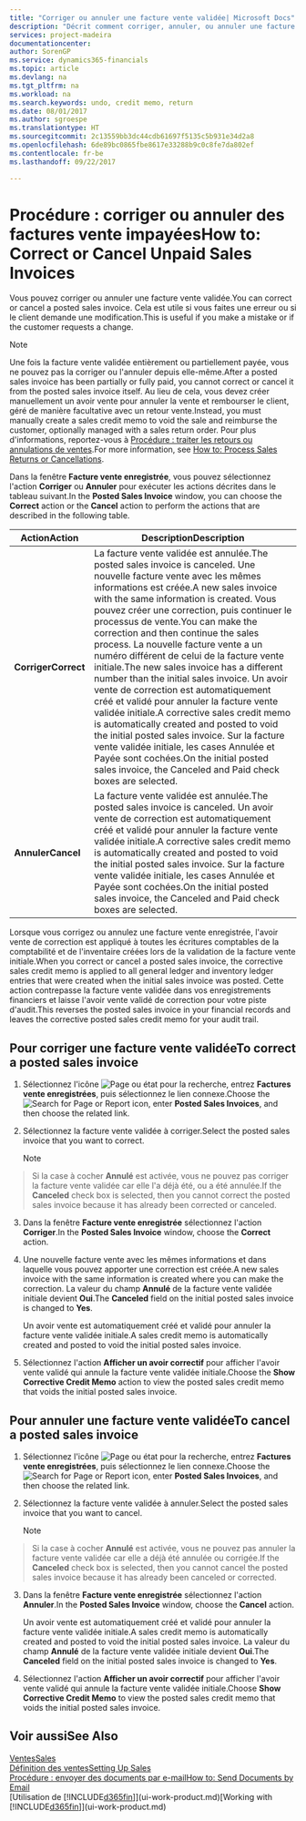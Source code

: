 ```yaml
---
title: "Corriger ou annuler une facture vente validée| Microsoft Docs"
description: "Décrit comment corriger, annuler, ou annuler une facture vente enregistrée et lettrer un avoir vente."
services: project-madeira
documentationcenter: 
author: SorenGP
ms.service: dynamics365-financials
ms.topic: article
ms.devlang: na
ms.tgt_pltfrm: na
ms.workload: na
ms.search.keywords: undo, credit memo, return
ms.date: 08/01/2017
ms.author: sgroespe
ms.translationtype: HT
ms.sourcegitcommit: 2c13559bb3dc44cdb61697f5135c5b931e34d2a8
ms.openlocfilehash: 6de89bc0865fbe8617e33288b9c0c8fe7da802ef
ms.contentlocale: fr-be
ms.lasthandoff: 09/22/2017

---
```

# <a name="how-to-correct-or-cancel-unpaid-sales-invoices"></a><span data-ttu-id="d155a-103">Procédure : corriger ou annuler des factures vente impayées</span><span class="sxs-lookup"><span data-stu-id="d155a-103">How to: Correct or Cancel Unpaid Sales Invoices</span></span>
<span data-ttu-id="d155a-104">Vous pouvez corriger ou annuler une facture vente validée.</span><span class="sxs-lookup"><span data-stu-id="d155a-104">You can correct or cancel a posted sales invoice.</span></span> <span data-ttu-id="d155a-105">Cela est utile si vous faites une erreur ou si le client demande une modification.</span><span class="sxs-lookup"><span data-stu-id="d155a-105">This is useful if you make a mistake or if the customer requests a change.</span></span>

> [!NOTE]  
>   <span data-ttu-id="d155a-106">Une fois la facture vente validée entièrement ou partiellement payée, vous ne pouvez pas la corriger ou l'annuler depuis elle-même.</span><span class="sxs-lookup"><span data-stu-id="d155a-106">After a posted sales invoice has been partially or fully paid, you cannot correct or cancel it from the posted sales invoice itself.</span></span> <span data-ttu-id="d155a-107">Au lieu de cela, vous devez créer manuellement un avoir vente pour annuler la vente et rembourser le client, géré de manière facultative avec un retour vente.</span><span class="sxs-lookup"><span data-stu-id="d155a-107">Instead, you must manually create a sales credit memo to void the sale and reimburse the customer, optionally managed with a sales return order.</span></span> <span data-ttu-id="d155a-108">Pour plus d'informations, reportez-vous à [Procédure : traiter les retours ou annulations de ventes](sales-how-process-sales-returns-cancellations.md).</span><span class="sxs-lookup"><span data-stu-id="d155a-108">For more information, see [How to: Process Sales Returns or Cancellations](sales-how-process-sales-returns-cancellations.md).</span></span>

<span data-ttu-id="d155a-109">Dans la fenêtre **Facture vente enregistrée**, vous pouvez sélectionnez l'action **Corriger** ou **Annuler** pour exécuter les actions décrites dans le tableau suivant.</span><span class="sxs-lookup"><span data-stu-id="d155a-109">In the **Posted Sales Invoice** window, you can choose the **Correct** action or the **Cancel** action to perform the actions that are described in the following table.</span></span>

| <span data-ttu-id="d155a-110">Action</span><span class="sxs-lookup"><span data-stu-id="d155a-110">Action</span></span> | <span data-ttu-id="d155a-111">Description</span><span class="sxs-lookup"><span data-stu-id="d155a-111">Description</span></span> |
| --- | --- |
| <span data-ttu-id="d155a-112">**Corriger**</span><span class="sxs-lookup"><span data-stu-id="d155a-112">**Correct**</span></span> |<span data-ttu-id="d155a-113">La facture vente validée est annulée.</span><span class="sxs-lookup"><span data-stu-id="d155a-113">The posted sales invoice is canceled.</span></span> <span data-ttu-id="d155a-114">Une nouvelle facture vente avec les mêmes informations est créée.</span><span class="sxs-lookup"><span data-stu-id="d155a-114">A new sales invoice with the same information is created.</span></span> <span data-ttu-id="d155a-115">Vous pouvez créer une correction, puis continuer le processus de vente.</span><span class="sxs-lookup"><span data-stu-id="d155a-115">You can make the correction and then continue the sales process.</span></span> <span data-ttu-id="d155a-116">La nouvelle facture vente a un numéro différent de celui de la facture vente initiale.</span><span class="sxs-lookup"><span data-stu-id="d155a-116">The new sales invoice has a different number than the initial sales invoice.</span></span> <span data-ttu-id="d155a-117">Un avoir vente de correction est automatiquement créé et validé pour annuler la facture vente validée initiale.</span><span class="sxs-lookup"><span data-stu-id="d155a-117">A corrective sales credit memo is automatically created and posted to void the initial posted sales invoice.</span></span> <span data-ttu-id="d155a-118">Sur la facture vente validée initiale, les cases Annulée et Payée sont cochées.</span><span class="sxs-lookup"><span data-stu-id="d155a-118">On the initial posted sales invoice, the Canceled and Paid check boxes are selected.</span></span> |
| <span data-ttu-id="d155a-119">**Annuler**</span><span class="sxs-lookup"><span data-stu-id="d155a-119">**Cancel**</span></span> |<span data-ttu-id="d155a-120">La facture vente validée est annulée.</span><span class="sxs-lookup"><span data-stu-id="d155a-120">The posted sales invoice is canceled.</span></span> <span data-ttu-id="d155a-121">Un avoir vente de correction est automatiquement créé et validé pour annuler la facture vente validée initiale.</span><span class="sxs-lookup"><span data-stu-id="d155a-121">A corrective sales credit memo is automatically created and posted to void the initial posted sales invoice.</span></span> <span data-ttu-id="d155a-122">Sur la facture vente validée initiale, les cases Annulée et Payée sont cochées.</span><span class="sxs-lookup"><span data-stu-id="d155a-122">On the initial posted sales invoice, the Canceled and Paid check boxes are selected.</span></span> |

<span data-ttu-id="d155a-123">Lorsque vous corrigez ou annulez une facture vente enregistrée, l'avoir vente de correction est appliqué à toutes les écritures comptables de la comptabilité et de l'inventaire créées lors de la validation de la facture vente initiale.</span><span class="sxs-lookup"><span data-stu-id="d155a-123">When you correct or cancel a posted sales invoice, the corrective sales credit memo is applied to all general ledger and inventory ledger entries that were created when the initial sales invoice was posted.</span></span> <span data-ttu-id="d155a-124">Cette action contrepasse la facture vente validée dans vos enregistrements financiers et laisse l'avoir vente validé de correction pour votre piste d'audit.</span><span class="sxs-lookup"><span data-stu-id="d155a-124">This reverses the posted sales invoice in your financial records and leaves the corrective posted sales credit memo for your audit trail.</span></span>

## <a name="to-correct-a-posted-sales-invoice"></a><span data-ttu-id="d155a-125">Pour corriger une facture vente validée</span><span class="sxs-lookup"><span data-stu-id="d155a-125">To correct a posted sales invoice</span></span>
1. <span data-ttu-id="d155a-126">Sélectionnez l'icône ![Page ou état pour la recherche](media/ui-search/search_small.png "Page ou état pour la recherche"), entrez **Factures vente enregistrées**, puis sélectionnez le lien connexe.</span><span class="sxs-lookup"><span data-stu-id="d155a-126">Choose the ![Search for Page or Report](media/ui-search/search_small.png "Search for Page or Report icon") icon, enter **Posted Sales Invoices**, and then choose the related link.</span></span>  
2. <span data-ttu-id="d155a-127">Sélectionnez la facture vente validée à corriger.</span><span class="sxs-lookup"><span data-stu-id="d155a-127">Select the posted sales invoice that you want to correct.</span></span>

    > [!NOTE]  
>   <span data-ttu-id="d155a-128">Si la case à cocher **Annulé** est activée, vous ne pouvez pas corriger la facture vente validée car elle l'a déjà été, ou a été annulée.</span><span class="sxs-lookup"><span data-stu-id="d155a-128">If the **Canceled** check box is selected, then you cannot correct the posted sales invoice because it has already been corrected or canceled.</span></span>
3. <span data-ttu-id="d155a-129">Dans la fenêtre **Facture vente enregistrée** sélectionnez l'action **Corriger**.</span><span class="sxs-lookup"><span data-stu-id="d155a-129">In the **Posted Sales Invoice** window, choose the **Correct** action.</span></span>  
4. <span data-ttu-id="d155a-130">Une nouvelle facture vente avec les mêmes informations et dans laquelle vous pouvez apporter une correction est créée.</span><span class="sxs-lookup"><span data-stu-id="d155a-130">A new sales invoice with the same information is created where you can make the correction.</span></span> <span data-ttu-id="d155a-131">La valeur du champ **Annulé** de la facture vente validée initiale devient **Oui**.</span><span class="sxs-lookup"><span data-stu-id="d155a-131">The **Canceled** field on the initial posted sales invoice is changed to **Yes**.</span></span>

    <span data-ttu-id="d155a-132">Un avoir vente est automatiquement créé et validé pour annuler la facture vente validée initiale.</span><span class="sxs-lookup"><span data-stu-id="d155a-132">A sales credit memo is automatically created and posted to void the initial posted sales invoice.</span></span>
5. <span data-ttu-id="d155a-133">Sélectionnez l'action **Afficher un avoir correctif** pour afficher l'avoir vente validé qui annule la facture vente validée initiale.</span><span class="sxs-lookup"><span data-stu-id="d155a-133">Choose the **Show Corrective Credit Memo** action to view the posted sales credit memo that voids the initial posted sales invoice.</span></span>

## <a name="to-cancel-a-posted-sales-invoice"></a><span data-ttu-id="d155a-134">Pour annuler une facture vente validée</span><span class="sxs-lookup"><span data-stu-id="d155a-134">To cancel a posted sales invoice</span></span>
1. <span data-ttu-id="d155a-135">Sélectionnez l'icône ![Page ou état pour la recherche](media/ui-search/search_small.png "Page ou état pour la recherche"), entrez **Factures vente enregistrées**, puis sélectionnez le lien connexe.</span><span class="sxs-lookup"><span data-stu-id="d155a-135">Choose the ![Search for Page or Report](media/ui-search/search_small.png "Search for Page or Report icon") icon, enter **Posted Sales Invoices**, and then choose the related link.</span></span>  
2. <span data-ttu-id="d155a-136">Sélectionnez la facture vente validée à annuler.</span><span class="sxs-lookup"><span data-stu-id="d155a-136">Select the posted sales invoice that you want to cancel.</span></span>

    > [!NOTE]  
>   <span data-ttu-id="d155a-137">Si la case à cocher **Annulé** est activée, vous ne pouvez pas annuler la facture vente validée car elle a déjà été annulée ou corrigée.</span><span class="sxs-lookup"><span data-stu-id="d155a-137">If the **Canceled** check box is selected, then you cannot cancel the posted sales invoice because it has already been canceled or corrected.</span></span>
3. <span data-ttu-id="d155a-138">Dans la fenêtre **Facture vente enregistrée** sélectionnez l'action **Annuler**.</span><span class="sxs-lookup"><span data-stu-id="d155a-138">In the **Posted Sales Invoice** window, choose the **Cancel** action.</span></span>

    <span data-ttu-id="d155a-139">Un avoir vente est automatiquement créé et validé pour annuler la facture vente validée initiale.</span><span class="sxs-lookup"><span data-stu-id="d155a-139">A sales credit memo is automatically created and posted to void the initial posted sales invoice.</span></span> <span data-ttu-id="d155a-140">La valeur du champ **Annulé** de la facture vente validée initiale devient **Oui**.</span><span class="sxs-lookup"><span data-stu-id="d155a-140">The **Canceled** field on the initial posted sales invoice is changed to **Yes**.</span></span>
4. <span data-ttu-id="d155a-141">Sélectionnez l'action **Afficher un avoir correctif** pour afficher l'avoir vente validé qui annule la facture vente validée initiale.</span><span class="sxs-lookup"><span data-stu-id="d155a-141">Choose **Show Corrective Credit Memo** to view the posted sales credit memo that voids the initial posted sales invoice.</span></span>

## <a name="see-also"></a><span data-ttu-id="d155a-142">Voir aussi</span><span class="sxs-lookup"><span data-stu-id="d155a-142">See Also</span></span>
[<span data-ttu-id="d155a-143">Ventes</span><span class="sxs-lookup"><span data-stu-id="d155a-143">Sales</span></span>](sales-manage-sales.md)  
[<span data-ttu-id="d155a-144">Définition des ventes</span><span class="sxs-lookup"><span data-stu-id="d155a-144">Setting Up Sales</span></span>](sales-setup-sales.md)  
[<span data-ttu-id="d155a-145">Procédure : envoyer des documents par e-mail</span><span class="sxs-lookup"><span data-stu-id="d155a-145">How to: Send Documents by Email</span></span>](ui-how-send-documents-email.md)  
<span data-ttu-id="d155a-146">[Utilisation de [!INCLUDE[d365fin](includes/d365fin_md.md)]](ui-work-product.md)</span><span class="sxs-lookup"><span data-stu-id="d155a-146">[Working with [!INCLUDE[d365fin](includes/d365fin_md.md)]](ui-work-product.md)</span></span>

